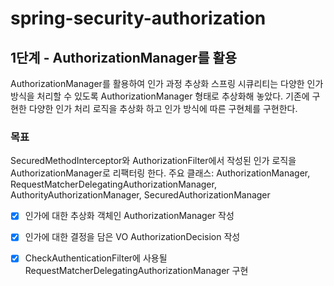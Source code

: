 # spring-security-authorization

## 1단계 - AuthorizationManager를 활용

AuthorizationManager를 활용하여 인가 과정 추상화
스프링 시큐리티는 다양한 인가 방식을 처리할 수 있도록 AuthorizationManager 형태로 추상화해 놓았다. 기존에 구현한 다양한 인가 처리 로직을 추상화 하고 인가 방식에 따른 구현체를 구현한다.

### 목표 
SecuredMethodInterceptor와 AuthorizationFilter에서 작성된 인가 로직을 AuthorizationManager로 리팩터링 한다.
주요 클래스: AuthorizationManager, RequestMatcherDelegatingAuthorizationManager, AuthorityAuthorizationManager, SecuredAuthorizationManager

 
- [X] 인가에 대한 추상화 객체인 AuthorizationManager 작성
- [X] 인가에 대한 결정을 담은 VO AuthorizationDecision 작성
- [X] CheckAuthenticationFilter에 사용될 RequestMatcherDelegatingAuthorizationManager 구현 
 
